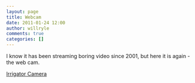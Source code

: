 ```yaml
---
layout: page
title: Webcam
date: 2011-01-24 12:00
author: willryle
comments: true
categories: []
---
```

I know it has been streaming boring video since 2001, but here it is again - the web cam.

<a href="http://ryle.servebeer.com/rcam/public.php" target="_blank" rel="noopener noreferrer">Irrigator Camera</a>
